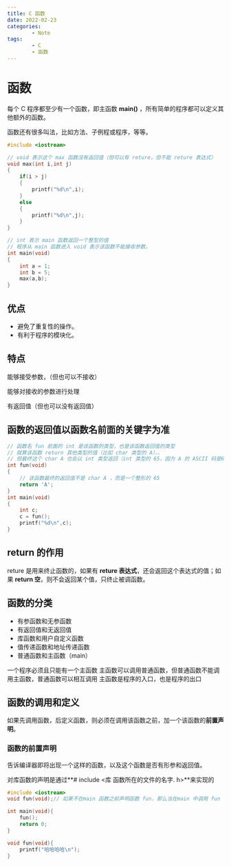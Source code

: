 ```yaml
---
title: C 函数
date: 2022-02-23
categories:
        - Note
tags:
        - C
        - 函数
---
```


# 函数

每个 C 程序都至少有一个函数，即主函数 **main()** ，所有简单的程序都可以定义其他额外的函数。

函数还有很多叫法，比如方法、子例程或程序，等等。

```c
#include <iostream>

// void 表示这个 max 函数没有返回值（但可以有 reture，但不能 reture 表达式）
void max(int i,int j)
{
    if(i > j)
    {
        printf("%d\n",i);
    }
    else
    {
        printf("%d\n",j);
    }
}

// int 表示 main 函数返回一个整型的值
// 程序从 main 函数进入 void 表示该函数不能接收参数。
int main(void)
{
    int a = 1;
    int b = 5;
    max(a,b);
}

```

## 优点

- 避免了重复性的操作。
- 有利于程序的模块化。

## 特点

能够接受参数，（但也可以不接收）

能够对接收的参数进行处理

有返回值（但也可以没有返回值）

## 函数的返回值以函数名前面的关键字为准

```c
// 函数名 fun 前面的 int 是该函数的类型，也是该函数返回值的类型
// 就算该函数 return 其他类型的值（比如 char 类型的 A），、
// 但最终这个 char A 也会以 int 类型返回（int 类型的 65，因为 A 的 ASCII 码是65）。
int fun(void)
{
    // 该函数最终的返回值不是 char A ，而是一个整形的 65
    return 'A';
}
int main(void)
{
    int c;
    c = fun();
    printf("%d\n",c);
}
```

## return 的作用

reture 是用来终止函数的，如果有 **reture 表达式**，还会返回这个表达式的值；如果 **return 空**，则不会返回某个值，只终止被调函数。

## 函数的分类

- 有参函数和无参函数
- 有返回值和无返回值
- 库函数和用户自定义函数
- 值传递函数和地址传递函数
- 普通函数和主函数（main）

一个程序必须且只能有一个主函数
主函数可以调用普通函数，但普通函数不能调用主函数，普通函数可以相互调用
主函数是程序的入口，也是程序的出口

## 函数的调用和定义

如果先调用函数，后定义函数，则必须在调用该函数之前，加一个该函数的**前置声明**。

### **函数的前置声明**

告诉编译器即将出现一个这样的函数，以及这个函数是否有形参和返回值。

对库函数的声明是通过**# include <库 函数所在的文件的名字. h>**来实现的

```c
#include <iostream>
void fun(void);// 如果不在main 函数之前声明函数 fun，那么当在main 中调用 fun 时，会 error

int main(void){
    fun();
    return 0;
}

void fun(void){
    printf("哈哈哈哈\n");
}

```
